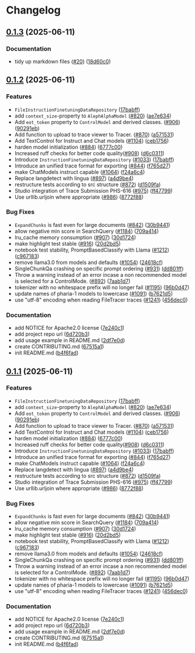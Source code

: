 # Changelog

## [0.1.3](https://github.com/Aleph-Alpha/pharia-inference-sdk/compare/v0.1.2...v0.1.3) (2025-06-11)


### Documentation

* tidy up markdown files ([#20](https://github.com/Aleph-Alpha/pharia-inference-sdk/issues/20)) ([18d60c0](https://github.com/Aleph-Alpha/pharia-inference-sdk/commit/18d60c0cee83d0257be9b4e3bbfee2223b7a4e5a))

## [0.1.2](https://github.com/Aleph-Alpha/pharia-inference-sdk/compare/v0.1.1...v0.1.2) (2025-06-11)


### Features

* `FileInstructionFinetuningDataRepository` ([17babff](https://github.com/Aleph-Alpha/pharia-inference-sdk/commit/17babff5f08b6fdb19fa2215486374de354e3f1e))
* add `context_size`-property to `AlephAlphaModel` ([#820](https://github.com/Aleph-Alpha/pharia-inference-sdk/issues/820)) ([ae7e634](https://github.com/Aleph-Alpha/pharia-inference-sdk/commit/ae7e634189a5bbc45ec90d5815ac7ef0754d0cfb))
* Add `eot_token` property to `ControlModel` and derived classes. ([#906](https://github.com/Aleph-Alpha/pharia-inference-sdk/issues/906)) ([90291eb](https://github.com/Aleph-Alpha/pharia-inference-sdk/commit/90291ebea5aa79724c297e4ca3c3d45870f9a879))
* Add function to upload to trace viewer to Tracer. ([#870](https://github.com/Aleph-Alpha/pharia-inference-sdk/issues/870)) ([a571531](https://github.com/Aleph-Alpha/pharia-inference-sdk/commit/a571531e0f702ae136f560e111d6903d70574481))
* Add TextControl for Instruct and Chat models ([#1104](https://github.com/Aleph-Alpha/pharia-inference-sdk/issues/1104)) ([ceb1756](https://github.com/Aleph-Alpha/pharia-inference-sdk/commit/ceb1756a4dabe63b09ef891030de60e42f0ad0ec))
* harden model initialization ([#884](https://github.com/Aleph-Alpha/pharia-inference-sdk/issues/884)) ([6777c00](https://github.com/Aleph-Alpha/pharia-inference-sdk/commit/6777c00cdd8f51b8317e75d5c89823e45965eca5))
* Increased ruff checks for better code quality([#908](https://github.com/Aleph-Alpha/pharia-inference-sdk/issues/908)) ([d6c0311](https://github.com/Aleph-Alpha/pharia-inference-sdk/commit/d6c0311b08da2e3c2ae1d43cde898685b27e69cb))
* Introduce `InstructionFinetuningDataRepository` ([#1033](https://github.com/Aleph-Alpha/pharia-inference-sdk/issues/1033)) ([17babff](https://github.com/Aleph-Alpha/pharia-inference-sdk/commit/17babff5f08b6fdb19fa2215486374de354e3f1e))
* Introduce an unified trace format for exporting ([#844](https://github.com/Aleph-Alpha/pharia-inference-sdk/issues/844)) ([f765d27](https://github.com/Aleph-Alpha/pharia-inference-sdk/commit/f765d276d30986776586f80a2869af5807b1feeb))
* make ChatModels instruct capable ([#1064](https://github.com/Aleph-Alpha/pharia-inference-sdk/issues/1064)) ([f24a6c4](https://github.com/Aleph-Alpha/pharia-inference-sdk/commit/f24a6c4ece0bfd3d517489c072fa180cbe9a85fb))
* Replace langdetect with lingua ([#897](https://github.com/Aleph-Alpha/pharia-inference-sdk/issues/897)) ([a4d9be4](https://github.com/Aleph-Alpha/pharia-inference-sdk/commit/a4d9be4355d775f33f7c08fd4f46d080d06e155d))
* restructure tests according to src structure ([#872](https://github.com/Aleph-Alpha/pharia-inference-sdk/issues/872)) ([d1509fa](https://github.com/Aleph-Alpha/pharia-inference-sdk/commit/d1509faf97d91f1fb8188c16e94c3f791307e6d0))
* Studio integration of Trace Submission PHS-616 ([#975](https://github.com/Aleph-Alpha/pharia-inference-sdk/issues/975)) ([ff47799](https://github.com/Aleph-Alpha/pharia-inference-sdk/commit/ff477992aca0d04363acc975b7bdbe0089298039))
* Use urllib.urljoin where appropriate ([#986](https://github.com/Aleph-Alpha/pharia-inference-sdk/issues/986)) ([8772f88](https://github.com/Aleph-Alpha/pharia-inference-sdk/commit/8772f881e067c944faa2aca5294e1bc9a710d8cd))


### Bug Fixes

* `ExpandChunks` is fast even for large documents ([#842](https://github.com/Aleph-Alpha/pharia-inference-sdk/issues/842)) ([30b9441](https://github.com/Aleph-Alpha/pharia-inference-sdk/commit/30b9441e3d1f78a102cca78420bc30b0f00434da))
* allow negative min score in SearchQuery ([#1184](https://github.com/Aleph-Alpha/pharia-inference-sdk/issues/1184)) ([709a414](https://github.com/Aleph-Alpha/pharia-inference-sdk/commit/709a414379fea22375413ad7fde9db15cc76c726))
* lru_cache memory consumption ([#907](https://github.com/Aleph-Alpha/pharia-inference-sdk/issues/907)) ([30d1724](https://github.com/Aleph-Alpha/pharia-inference-sdk/commit/30d172429a91be1836cb87475a8bf30f4620912b))
* make highlight test stable ([#916](https://github.com/Aleph-Alpha/pharia-inference-sdk/issues/916)) ([20d2bd5](https://github.com/Aleph-Alpha/pharia-inference-sdk/commit/20d2bd5942266ba643b3417aadfd483aaefec63e))
* notebook test stability, PromptBasedClassify with Llama ([#1212](https://github.com/Aleph-Alpha/pharia-inference-sdk/issues/1212)) ([c967183](https://github.com/Aleph-Alpha/pharia-inference-sdk/commit/c96718366ee35f317d57675c395381cb1f586c26))
* remove llama3.0 from models and defaults ([#1054](https://github.com/Aleph-Alpha/pharia-inference-sdk/issues/1054)) ([24618cf](https://github.com/Aleph-Alpha/pharia-inference-sdk/commit/24618cfe1c2afa19bfe07e3477d822b436eb8636))
* SingleChunkQa crashing on specific prompt ordering ([#931](https://github.com/Aleph-Alpha/pharia-inference-sdk/issues/931)) ([dd801ff](https://github.com/Aleph-Alpha/pharia-inference-sdk/commit/dd801ff357d7a19f3f1598a40d39aa88f21411fd))
* Throw a warning instead of an error incase a non recommended model is selected for a ControlMode. ([#892](https://github.com/Aleph-Alpha/pharia-inference-sdk/issues/892)) ([7aab1d7](https://github.com/Aleph-Alpha/pharia-inference-sdk/commit/7aab1d77bf1c0711462a350bf11e1e8ec4d8b99c))
* tokenizer with no whitespace prefix will no longer fail ([#1195](https://github.com/Aleph-Alpha/pharia-inference-sdk/issues/1195)) ([96b0d47](https://github.com/Aleph-Alpha/pharia-inference-sdk/commit/96b0d47c0f9e69a775923bd9227b4afb96663ac0))
* update names of pharia-1 models to lowercase ([#1091](https://github.com/Aleph-Alpha/pharia-inference-sdk/issues/1091)) ([b7621d5](https://github.com/Aleph-Alpha/pharia-inference-sdk/commit/b7621d5110a979bdcfa9c450014a1f866e775e97))
* use "utf-8" encoding when reading FileTracer traces ([#1241](https://github.com/Aleph-Alpha/pharia-inference-sdk/issues/1241)) ([456dec0](https://github.com/Aleph-Alpha/pharia-inference-sdk/commit/456dec01bdf8fdf50291d946885d0d84412b966c))


### Documentation

* add NOTICE for Apache2.0 license ([7e240c1](https://github.com/Aleph-Alpha/pharia-inference-sdk/commit/7e240c13138a5b5c257d76b90bddaca842da5d06))
* add project repo url ([6d720b3](https://github.com/Aleph-Alpha/pharia-inference-sdk/commit/6d720b3c68e52ec8a8734b26b7c617f63bdc4bb8))
* add usage example in README.md ([2df7e0d](https://github.com/Aleph-Alpha/pharia-inference-sdk/commit/2df7e0d36c3b931bee69eb3f9bfb8d24b3b820b4))
* create CONTRIBUTING.md ([67515a1](https://github.com/Aleph-Alpha/pharia-inference-sdk/commit/67515a13e62653cbe70df048dbacfe9a950f554e))
* init README.md ([b4f6fad](https://github.com/Aleph-Alpha/pharia-inference-sdk/commit/b4f6fadde02d962e1146a48776583a5ffcd14383))

## [0.1.1](https://github.com/Aleph-Alpha/pharia-inference-sdk/compare/v0.1.0...v0.1.1) (2025-06-11)


### Features

* `FileInstructionFinetuningDataRepository` ([17babff](https://github.com/Aleph-Alpha/pharia-inference-sdk/commit/17babff5f08b6fdb19fa2215486374de354e3f1e))
* add `context_size`-property to `AlephAlphaModel` ([#820](https://github.com/Aleph-Alpha/pharia-inference-sdk/issues/820)) ([ae7e634](https://github.com/Aleph-Alpha/pharia-inference-sdk/commit/ae7e634189a5bbc45ec90d5815ac7ef0754d0cfb))
* Add `eot_token` property to `ControlModel` and derived classes. ([#906](https://github.com/Aleph-Alpha/pharia-inference-sdk/issues/906)) ([90291eb](https://github.com/Aleph-Alpha/pharia-inference-sdk/commit/90291ebea5aa79724c297e4ca3c3d45870f9a879))
* Add function to upload to trace viewer to Tracer. ([#870](https://github.com/Aleph-Alpha/pharia-inference-sdk/issues/870)) ([a571531](https://github.com/Aleph-Alpha/pharia-inference-sdk/commit/a571531e0f702ae136f560e111d6903d70574481))
* Add TextControl for Instruct and Chat models ([#1104](https://github.com/Aleph-Alpha/pharia-inference-sdk/issues/1104)) ([ceb1756](https://github.com/Aleph-Alpha/pharia-inference-sdk/commit/ceb1756a4dabe63b09ef891030de60e42f0ad0ec))
* harden model initialization ([#884](https://github.com/Aleph-Alpha/pharia-inference-sdk/issues/884)) ([6777c00](https://github.com/Aleph-Alpha/pharia-inference-sdk/commit/6777c00cdd8f51b8317e75d5c89823e45965eca5))
* Increased ruff checks for better code quality([#908](https://github.com/Aleph-Alpha/pharia-inference-sdk/issues/908)) ([d6c0311](https://github.com/Aleph-Alpha/pharia-inference-sdk/commit/d6c0311b08da2e3c2ae1d43cde898685b27e69cb))
* Introduce `InstructionFinetuningDataRepository` ([#1033](https://github.com/Aleph-Alpha/pharia-inference-sdk/issues/1033)) ([17babff](https://github.com/Aleph-Alpha/pharia-inference-sdk/commit/17babff5f08b6fdb19fa2215486374de354e3f1e))
* Introduce an unified trace format for exporting ([#844](https://github.com/Aleph-Alpha/pharia-inference-sdk/issues/844)) ([f765d27](https://github.com/Aleph-Alpha/pharia-inference-sdk/commit/f765d276d30986776586f80a2869af5807b1feeb))
* make ChatModels instruct capable ([#1064](https://github.com/Aleph-Alpha/pharia-inference-sdk/issues/1064)) ([f24a6c4](https://github.com/Aleph-Alpha/pharia-inference-sdk/commit/f24a6c4ece0bfd3d517489c072fa180cbe9a85fb))
* Replace langdetect with lingua ([#897](https://github.com/Aleph-Alpha/pharia-inference-sdk/issues/897)) ([a4d9be4](https://github.com/Aleph-Alpha/pharia-inference-sdk/commit/a4d9be4355d775f33f7c08fd4f46d080d06e155d))
* restructure tests according to src structure ([#872](https://github.com/Aleph-Alpha/pharia-inference-sdk/issues/872)) ([d1509fa](https://github.com/Aleph-Alpha/pharia-inference-sdk/commit/d1509faf97d91f1fb8188c16e94c3f791307e6d0))
* Studio integration of Trace Submission PHS-616 ([#975](https://github.com/Aleph-Alpha/pharia-inference-sdk/issues/975)) ([ff47799](https://github.com/Aleph-Alpha/pharia-inference-sdk/commit/ff477992aca0d04363acc975b7bdbe0089298039))
* Use urllib.urljoin where appropriate ([#986](https://github.com/Aleph-Alpha/pharia-inference-sdk/issues/986)) ([8772f88](https://github.com/Aleph-Alpha/pharia-inference-sdk/commit/8772f881e067c944faa2aca5294e1bc9a710d8cd))


### Bug Fixes

* `ExpandChunks` is fast even for large documents ([#842](https://github.com/Aleph-Alpha/pharia-inference-sdk/issues/842)) ([30b9441](https://github.com/Aleph-Alpha/pharia-inference-sdk/commit/30b9441e3d1f78a102cca78420bc30b0f00434da))
* allow negative min score in SearchQuery ([#1184](https://github.com/Aleph-Alpha/pharia-inference-sdk/issues/1184)) ([709a414](https://github.com/Aleph-Alpha/pharia-inference-sdk/commit/709a414379fea22375413ad7fde9db15cc76c726))
* lru_cache memory consumption ([#907](https://github.com/Aleph-Alpha/pharia-inference-sdk/issues/907)) ([30d1724](https://github.com/Aleph-Alpha/pharia-inference-sdk/commit/30d172429a91be1836cb87475a8bf30f4620912b))
* make highlight test stable ([#916](https://github.com/Aleph-Alpha/pharia-inference-sdk/issues/916)) ([20d2bd5](https://github.com/Aleph-Alpha/pharia-inference-sdk/commit/20d2bd5942266ba643b3417aadfd483aaefec63e))
* notebook test stability, PromptBasedClassify with Llama ([#1212](https://github.com/Aleph-Alpha/pharia-inference-sdk/issues/1212)) ([c967183](https://github.com/Aleph-Alpha/pharia-inference-sdk/commit/c96718366ee35f317d57675c395381cb1f586c26))
* remove llama3.0 from models and defaults ([#1054](https://github.com/Aleph-Alpha/pharia-inference-sdk/issues/1054)) ([24618cf](https://github.com/Aleph-Alpha/pharia-inference-sdk/commit/24618cfe1c2afa19bfe07e3477d822b436eb8636))
* SingleChunkQa crashing on specific prompt ordering ([#931](https://github.com/Aleph-Alpha/pharia-inference-sdk/issues/931)) ([dd801ff](https://github.com/Aleph-Alpha/pharia-inference-sdk/commit/dd801ff357d7a19f3f1598a40d39aa88f21411fd))
* Throw a warning instead of an error incase a non recommended model is selected for a ControlMode. ([#892](https://github.com/Aleph-Alpha/pharia-inference-sdk/issues/892)) ([7aab1d7](https://github.com/Aleph-Alpha/pharia-inference-sdk/commit/7aab1d77bf1c0711462a350bf11e1e8ec4d8b99c))
* tokenizer with no whitespace prefix will no longer fail ([#1195](https://github.com/Aleph-Alpha/pharia-inference-sdk/issues/1195)) ([96b0d47](https://github.com/Aleph-Alpha/pharia-inference-sdk/commit/96b0d47c0f9e69a775923bd9227b4afb96663ac0))
* update names of pharia-1 models to lowercase ([#1091](https://github.com/Aleph-Alpha/pharia-inference-sdk/issues/1091)) ([b7621d5](https://github.com/Aleph-Alpha/pharia-inference-sdk/commit/b7621d5110a979bdcfa9c450014a1f866e775e97))
* use "utf-8" encoding when reading FileTracer traces ([#1241](https://github.com/Aleph-Alpha/pharia-inference-sdk/issues/1241)) ([456dec0](https://github.com/Aleph-Alpha/pharia-inference-sdk/commit/456dec01bdf8fdf50291d946885d0d84412b966c))


### Documentation

* add NOTICE for Apache2.0 license ([7e240c1](https://github.com/Aleph-Alpha/pharia-inference-sdk/commit/7e240c13138a5b5c257d76b90bddaca842da5d06))
* add project repo url ([6d720b3](https://github.com/Aleph-Alpha/pharia-inference-sdk/commit/6d720b3c68e52ec8a8734b26b7c617f63bdc4bb8))
* add usage example in README.md ([2df7e0d](https://github.com/Aleph-Alpha/pharia-inference-sdk/commit/2df7e0d36c3b931bee69eb3f9bfb8d24b3b820b4))
* create CONTRIBUTING.md ([67515a1](https://github.com/Aleph-Alpha/pharia-inference-sdk/commit/67515a13e62653cbe70df048dbacfe9a950f554e))
* init README.md ([b4f6fad](https://github.com/Aleph-Alpha/pharia-inference-sdk/commit/b4f6fadde02d962e1146a48776583a5ffcd14383))
